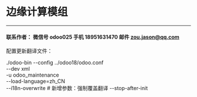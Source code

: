 # 边缘计算模组

--- 
#### 联系作者： 微信号 odoo025   手机 18951631470  邮件 zou.jason@qq.com


配置更新翻译文件：

./odoo-bin --config ../odoo18/odoo.conf \
  --dev xml \
  -u odoo_maintenance \
  --load-language=zh_CN \
  --i18n-overwrite  # 新增参数：强制覆盖翻译
  --stop-after-init